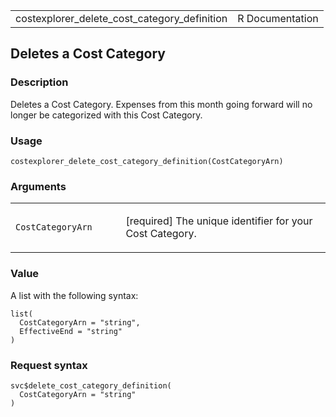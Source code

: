 <table style="width: 100%;">
<tbody>
<tr class="odd">
<td>costexplorer_delete_cost_category_definition</td>
<td style="text-align: right;">R Documentation</td>
</tr>
</tbody>
</table>

## Deletes a Cost Category

### Description

Deletes a Cost Category. Expenses from this month going forward will no
longer be categorized with this Cost Category.

### Usage

    costexplorer_delete_cost_category_definition(CostCategoryArn)

### Arguments

<table>
<colgroup>
<col style="width: 35%" />
<col style="width: 65%" />
</colgroup>
<tbody>
<tr class="odd">
<td><code
id="costexplorer_delete_cost_category_definition_:_CostCategoryArn">CostCategoryArn</code></td>
<td><p>[required] The unique identifier for your Cost Category.</p></td>
</tr>
</tbody>
</table>

### Value

A list with the following syntax:

    list(
      CostCategoryArn = "string",
      EffectiveEnd = "string"
    )

### Request syntax

    svc$delete_cost_category_definition(
      CostCategoryArn = "string"
    )
